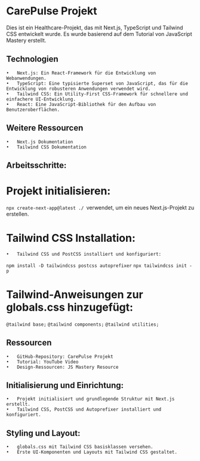 # CarePulse Projekt

Dies ist ein Healthcare-Projekt, das mit Next.js, TypeScript und Tailwind CSS entwickelt wurde. Es wurde basierend auf dem Tutorial von JavaScript Mastery erstellt.

## Technologien

	•	Next.js: Ein React-Framework für die Entwicklung von Webanwendungen.
	•	TypeScript: Eine typisierte Superset von JavaScript, das für die Entwicklung von robusteren Anwendungen verwendet wird.
	•	Tailwind CSS: Ein Utility-First CSS-Framework für schnellere und einfachere UI-Entwicklung.
	•	React: Eine JavaScript-Bibliothek für den Aufbau von Benutzeroberflächen.

## Weitere Ressourcen

	•	Next.js Dokumentation
	•	Tailwind CSS Dokumentation

## Arbeitsschritte:

# Projekt initialisieren:
`npx create-next-app@latest ./ `verwendet, um ein neues Next.js-Projekt zu erstellen.

# Tailwind CSS Installation:
	•	Tailwind CSS und PostCSS installiert und konfiguriert:
`npm install -D tailwindcss postcss autoprefixer`
`npx tailwindcss init -p`

# Tailwind-Anweisungen zur globals.css hinzugefügt:
`@tailwind base;`
`@tailwind components;`
`@tailwind utilities;`

## Ressourcen

	•	GitHub-Repository: CarePulse Projekt
	•	Tutorial: YouTube Video
	•	Design-Ressourcen: JS Mastery Resource

## Initialisierung und Einrichtung:
	•	Projekt initialisiert und grundlegende Struktur mit Next.js erstellt.
	•	Tailwind CSS, PostCSS und Autoprefixer installiert und konfiguriert.
    
## Styling und Layout:
	•	globals.css mit Tailwind CSS basisklassen versehen.
	•	Erste UI-Komponenten und Layouts mit Tailwind CSS gestaltet.